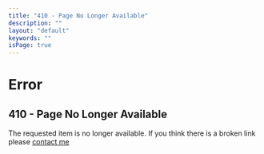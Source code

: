 ```yaml
---
title: "410 - Page No Longer Available"
description: ""
layout: "default"
keywords: ""
isPage: true
---
```

# Error
## 410 - Page No Longer Available
The requested item is no longer available.
If you think there is a broken link please [contact me](mailto:greg@gregnk.com)